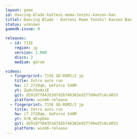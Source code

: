 ```yaml
---
layout: game
id: dancing-blade-katteni-momo-tenshi-kanzen-ban
titlel: Dancing Blade - Katteni Momo Tenshi! Kanzen Ban
status: unknown
gamedb-issue: 0

releases:
  - id: 715E
    region: jp
    version: 1.000
    discs: 2
    medium: gdrom

videos:
  - fingerprint: 715E GD-ROM1/2 jp
    title: Intro auto run
    hw: i7 2720qm, GeForce 540M
    yt: ZwdnfduHs1E
    git: d59197f84353d7d2b746383e9277d9ed7c8c4053
    platform: win86-release
  - fingerprint: 715E GD-ROM2/2 jp
    title: Intro auto run
    hw: i7 2720qm, GeForce 540M
    yt: XrB_4EvpEmo
    git: d59197f84353d7d2b746383e9277d9ed7c8c4053
    platform: win86-release
---
```

